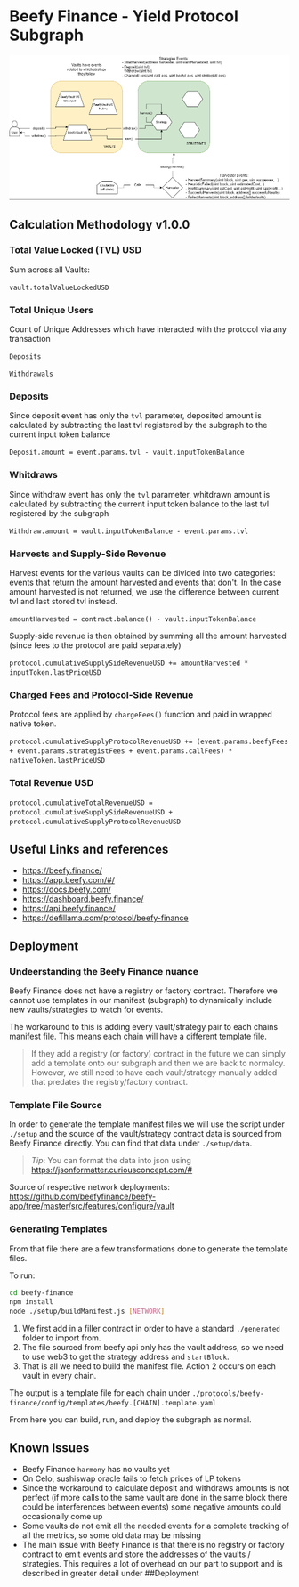 # Beefy Finance - Yield Protocol Subgraph

![Beefy](../../docs/images/protocols/beefy-finance.png)

## Calculation Methodology v1.0.0

### Total Value Locked (TVL) USD

Sum across all Vaults:

`vault.totalValueLockedUSD`

### Total Unique Users

Count of Unique Addresses which have interacted with the protocol via any transaction

`Deposits`

`Withdrawals`

### Deposits

Since deposit event has only the `tvl` parameter, deposited amount is calculated by subtracting the last tvl registered by the subgraph to the current input token balance

`Deposit.amount = event.params.tvl - vault.inputTokenBalance`

### Whitdraws

Since withdraw event has only the `tvl` parameter, whitdrawn amount is calculated by subtracting the current input token balance to the last tvl registered by the subgraph

`Withdraw.amount = vault.inputTokenBalance - event.params.tvl`

### Harvests and Supply-Side Revenue

Harvest events for the various vaults can be divided into two categories: events that return the amount harvested and events that don't. In the case amount harvested is not returned, we use the difference between current tvl and last stored tvl instead.

`amountHarvested = contract.balance() - vault.inputTokenBalance`

Supply-side revenue is then obtained by summing all the amount harvested (since fees to the protocol are paid separately)

`protocol.cumulativeSupplySideRevenueUSD += amountHarvested * inputToken.lastPriceUSD`

### Charged Fees and Protocol-Side Revenue

Protocol fees are applied by `chargeFees()` function and paid in wrapped native token.

`protocol.cumulativeSupplyProtocolRevenueUSD += (event.params.beefyFees + event.params.strategistFees + event.params.callFees) * nativeToken.lastPriceUSD`

### Total Revenue USD

`protocol.cumulativeTotalRevenueUSD = protocol.cumulativeSupplySideRevenueUSD + protocol.cumulativeSupplyProtocolRevenueUSD`

## Useful Links and references

- https://beefy.finance/
- https://app.beefy.com/#/
- https://docs.beefy.com/
- https://dashboard.beefy.finance/
- https://api.beefy.finance/
- https://defillama.com/protocol/beefy-finance

## Deployment

### Undeerstanding the Beefy Finance nuance

Beefy Finance does not have a registry or factory contract. Therefore we cannot use templates in our manifest (subgraph) to dynamically include new vaults/strategies to watch for events.

The workaround to this is adding every vault/strategy pair to each chains manifest file. This means each chain will have a different template file.

> If they add a registry (or factory) contract in the future we can simply add a template onto our subgraph and then we are back to normalcy. However, we still need to have each vault/strategy manually added that predates the registry/factory contract.

### Template File Source

In order to generate the template manifest files we will use the script under `./setup` and the source of the vault/strategy contract data is sourced from Beefy Finance directly. You can find that data under `./setup/data`.

> _Tip_: You can format the data into json using https://jsonformatter.curiousconcept.com/#

Source of respective network deployments: https://github.com/beefyfinance/beefy-app/tree/master/src/features/configure/vault

### Generating Templates

From that file there are a few transformations done to generate the template files.

To run:

```bash
cd beefy-finance
npm install
node ./setup/buildManifest.js [NETWORK]
```

1. We first add in a filler contract in order to have a standard `./generated` folder to import from.
2. The file sourced from beefy api only has the vault address, so we need to use web3 to get the strategy address and `startBlock`.
3. That is all we need to build the manifest file. Action 2 occurs on each vault in every chain.

The output is a template file for each chain under `./protocols/beefy-finance/config/templates/beefy.[CHAIN].template.yaml`

From here you can build, run, and deploy the subgraph as normal.

## Known Issues

- Beefy Finance `harmony` has no vaults yet
- On Celo, sushiswap oracle fails to fetch prices of LP tokens
- Since the workaround to calculate deposit and withdraws amounts is not perfect (if more calls to the same vault are done in the same block there could be interferences between events) some negative amounts could occasionally come up
- Some vaults do not emit all the needed events for a complete tracking of all the metrics, so some old data may be missing
- The main issue with Beefy Finance is that there is no registry or factory contract to emit events and store the addresses of the vaults / strategies. This requires a lot of overhead on our part to support and is described in greater detail under ##Deployment
